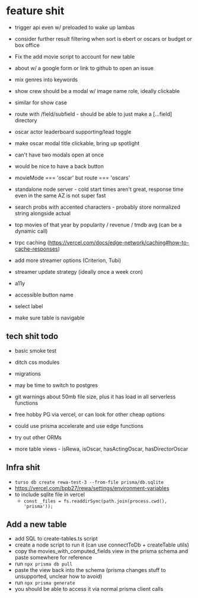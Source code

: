 # feature shit

- trigger api even w/ preloaded to wake up lambas

- consider further result filtering when sort is ebert or oscars or budget or box office

- Fix the add movie script to account for new table

- about w/ a google form or link to github to open an issue

- mix genres into keywords

- show crew should be a modal w/ image name role, ideally clickable
- similar for show case

- route with /field/subfield - should be able to just make a [...field] directory

- oscar actor leaderboard supporting/lead toggle

- make oscar modal title clickable, bring up spotlight
- can't have two modals open at once
- would be nice to have a back button

- movieMode === 'oscar' but route === 'oscars'

- standalone node server - cold start times aren't great, response time even in the same AZ is not super fast

- search probs with accented characters - probably store normalized string alongside actual

- top movies of that year by popularity / revenue / tmdb avg (can be a dynamic call)

- trpc caching (https://vercel.com/docs/edge-network/caching#how-to-cache-responses)

- add more streamer options (Criterion, Tubi)

- streamer update strategy (ideally once a week cron)

- a11y
- accessible button name
- select label
- make sure table is navigable

## tech shit todo

- basic smoke test

- ditch css modules

- migrations

- may be time to switch to postgres
- git warnings about 50mb file size, plus it has load in all serverless functions
- free hobby PG via vercel, or can look for other cheap options
- could use prisma accelerate and use edge functions

- try out other ORMs

- more table views - isRewa, isOscar, hasActingOscar, hasDirectorOscar

## Infra shit

- `turso db create rewa-test-3 --from-file prisma/db.sqlite`
- https://vercel.com/bpb27/rewa/settings/environment-variables
- to include sqlite file in vercel
  - `const _files = fs.readdirSync(path.join(process.cwd(), 'prisma'));`

## Add a new table

- add SQL to create-tables.ts script
- create a node script to run it (can use connectToDb + createTable utils)
- copy the movies_with_computed_fields view in the prisma schema and paste somewhere for reference
- run `npx prisma db pull`
- paste the view back into the schema (prisma changes stuff to unsupported, unclear how to avoid)
- run `npx prisma generate`
- you should be able to access it via normal prisma client calls
